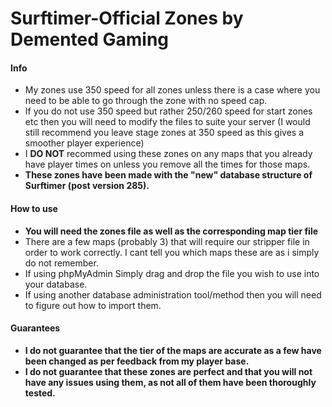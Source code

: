 # Surftimer-Official Zones by Demented Gaming

<h4> Info </h4>
<ul>
<li> My zones use 350 speed for all zones unless there is a case where you need to be able to go through the zone with no speed cap.
<li> If you do not use 350 speed but rather 250/260 speed for start zones etc then you will need to modify the files to suite your server (I would still recommend you leave stage zones at 350 speed as this gives a smoother player experience)
<li> I <b>DO NOT</b> recommed using these zones on any maps that you already have player times on unless you remove all the times for those maps.
<li> <b>These zones have been made with the "new" database structure of Surftimer (post version 285).</b>
</ul>

<h4> How to use </h4>
<ul>
<li> <b> You will need the zones file as well as the corresponding map tier file </b> 
<li> There are a few maps (probably 3) that will require our stripper file in order to work correctly. I cant tell you which maps these are as i simply do not remember. 
<li> If using phpMyAdmin Simply drag and drop the file you wish to use into your database.
<li> If using another database administration tool/method then you will need to figure out how to import them.
</ul>

<pr>
<h4> Guarantees </h4>
<ul>
<li> <b>I do not guarantee that the tier of the maps are accurate as a few have been changed as per feedback from my player base.</b>
<li> <b>I do not guarantee that these zones are perfect and that you will not have any issues using them, as not all of them have been thoroughly tested.</b>
</ul>
</pr>
